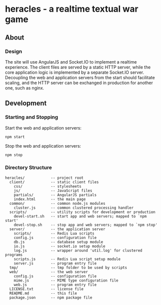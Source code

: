 # heracles - a realtime textual war game

## About

### Design

The site will use AngularJS and Socket.IO to implement a realtime experience.
The client files are served by a static HTTP server, while the core application
logic is implemented by a separate Socket.IO server. Decoupling the web and
application servers from the start should facilitate scaling, and the HTTP
server can be exchanged in production for another one, such as nginx.

## Development

### Starting and Stopping

Start the web and application servers:

```sh
npm start
```

Stop the web and application servers:

```sh
npm stop
```

### Directory Structure

    heracles/            -- project root
      client/            -- static client files
        css/             -- stylesheets
        js/              -- JavaScript files
        partials/        -- AngularJS partials
        index.html       -- the main page
      common/            -- common node.js modules
        cluster.js       -- common clustered processing handler
      scripts/           -- utility scripts for development or production
        devel-start.sh   -- start app and web servers; mapped to `npm start'
        devel-stop.sh    -- stop app and web servers; mapped to `npm stop'
      server/            -- the application server
        scripts/         -- Redis Lua scripts
        config.js        -- configuration file
        db.js            -- database setup module
        io.js            -- socket.io setup module
        log.js           -- wrapper around 'util.log' for clustered programs
        scripts.js       -- Redis Lua script setup module
        server.js        -- program entry file
      tmp/               -- tmp folder to be used by scripts
      web/               -- the web server
        config.js        -- configuration file
        mime.js          -- MIME type configuration file
        web.js           -- program entry file
      LICENSE.txt        -- license file
      README.md          -- this file
      package.json       -- npm package file
